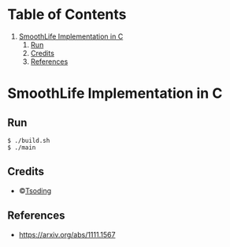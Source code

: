 
# Table of Contents

1.  [SmoothLife Implementation in C](#orgb5ba3e5)
    1.  [Run](#orgfbbb06a)
    2.  [Credits](#orge801465)
    3.  [References](#org2d491e6)



<a id="orgb5ba3e5"></a>

# SmoothLife Implementation in C


<a id="orgfbbb06a"></a>

## Run

    $ ./build.sh
    $ ./main


<a id="orge801465"></a>

## Credits

-   ©[Tsoding](https://tsoding.github.io/)


<a id="org2d491e6"></a>

## References

-   <https://arxiv.org/abs/1111.1567>

